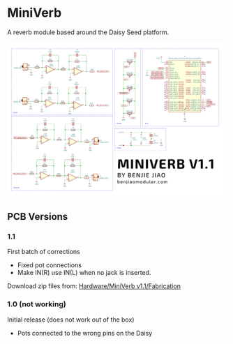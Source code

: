 # MiniVerb
A reverb module based around the Daisy Seed platform.

![MiniVerb](MiniVerb%20v1.1%20-%20Schematic.png)

## PCB Versions

### 1.1
First batch of corrections
- Fixed pot connections
- Make IN(R) use IN(L) when no jack is inserted.

Download zip files from: [Hardware/MiniVerb v1.1/Fabrication](Hardware/MiniVerb%20v1.1/Fabrication)

### 1.0 (not working)
Initial release (does not work out of the box)
- Pots connected to the wrong pins on the Daisy

